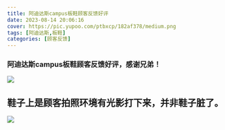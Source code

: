 ```yaml
---
title: 阿迪达斯campus板鞋顾客反馈好评
date: 2023-08-14 20:06:16
cover: https://pic.yupoo.com/ptbxcp/182af378/medium.png
tags: [阿迪达斯,板鞋]
categories: [顾客反馈]
---
```


### 阿迪达斯campus板鞋顾客反馈好评，感谢兄弟！
![](https://pic.yupoo.com/ptbxcp/107f3129/bedb6eca.png)
## 鞋子上是顾客拍照环境有光影打下来，并非鞋子脏了。
![](https://pic.yupoo.com/ptbxcp/182af378/a28e222f.jpg)